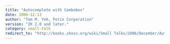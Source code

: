 ```yaml
---
title: "Autocomplete with Combobox"
date: 2006-12-13
author: "Tom M. Yeh, Potix Corporation"
version: "ZK 2.0 and later."
category: small-talk
redirect_to: "http://books.zkoss.org/wiki/Small Talks/2006/December/Autocomplete with Combobox"
---
```

